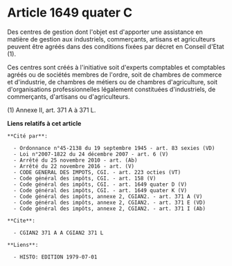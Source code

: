 # Article 1649 quater C

Des centres de gestion dont l'objet est d'apporter une assistance en matière de gestion aux industriels, commerçants,
artisans et agriculteurs peuvent être agréés dans des conditions fixées par décret en Conseil d'Etat (1).

Ces centres sont créés à l'initiative soit d'experts comptables et comptables agréés ou de sociétés membres de l'ordre, soit
de chambres de commerce et d'industrie, de chambres de métiers ou de chambres d'agriculture, soit d'organisations
professionnelles légalement constituées d'industriels, de commerçants, d'artisans ou d'agriculteurs.

(1) Annexe II, art. 371 A à 371 L.

**Liens relatifs à cet article**

	**Cité par**:

	  - Ordonnance n°45-2138 du 19 septembre 1945 - art. 83 sexies (VD)
	  - Loi n°2007-1822 du 24 décembre 2007 - art. 6 (V)
	  - Arrêté du 25 novembre 2010 - art. (Ab)
	  - Arrêté du 22 novembre 2016 - art. (V)
	  - CODE GENERAL DES IMPOTS, CGI. - art. 223 octies (VT)
	  - Code général des impôts, CGI. - art. 158 (V)
	  - Code général des impôts, CGI. - art. 1649 quater D (V)
	  - Code général des impôts, CGI. - art. 1649 quater K (V)
	  - Code général des impôts, annexe 2, CGIAN2. - art. 371 A (V)
	  - Code général des impôts, annexe 2, CGIAN2. - art. 371 E (VD)
	  - Code général des impôts, annexe 2, CGIAN2. - art. 371 I (Ab)

	**Cite**:

	  - CGIAN2 371 A A CGIAN2 371 L

	**Liens**:

	  - HISTO: EDITION 1979-07-01
